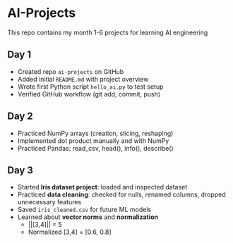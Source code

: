 # AI-Projects
This repo contains my month 1-6 projects for learning AI engineering 

## Day 1
- Created repo `ai-projects` on GitHub  
- Added initial `README.md` with project overview  
- Wrote first Python script `hello_ai.py` to test setup  
- Verified GitHub workflow (git add, commit, push)

## Day 2
- Practiced NumPy arrays (creation, slicing, reshaping)
- Implemented dot product manually and with NumPy
- Practiced Pandas: read_csv, head(), info(), describe()

## Day 3
- Started **Iris dataset project**: loaded and inspected dataset
- Practiced **data cleaning**: checked for nulls, renamed columns, dropped unnecessary features
- Saved `iris_cleaned.csv` for future ML models
- Learned about **vector norms** and **normalization**
  - ||[3,4]|| = 5
  - Normalized [3,4] = [0.6, 0.8]
